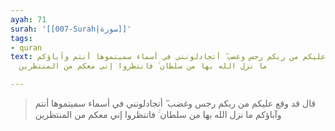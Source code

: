 ```yaml
---
ayah: 71
surah: '[[007-Surah|سورة]]'
tags:
- quran
text: قال قد وقع عليكم من ربكم رجس وغضب ۖ أتجادلونني في أسماء سميتموها أنتم وآباؤكم
  ما نزل الله بها من سلطان ۚ فانتظروا إني معكم من المنتظرين

---
```

> قال قد وقع عليكم من ربكم رجس وغضب ۖ أتجادلونني في أسماء سميتموها أنتم وآباؤكم ما نزل الله بها من سلطان ۚ فانتظروا إني معكم من المنتظرين
